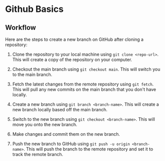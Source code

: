 # Github Basics

## Workflow

Here are the steps to create a new branch on GitHub after cloning a repository:

1. Clone the repository to your local machine using `git clone <repo-url>`. This will create a copy of the repository on your computer.

2. Checkout the main branch using `git checkout main`. This will switch you to the main branch. 

3. Fetch the latest changes from the remote repository using `git fetch`. This will pull any new commits on the main branch that you don't have locally.

4. Create a new branch using `git branch <branch-name>`. This will create a new branch locally based off the main branch.

5. Switch to the new branch using `git checkout <branch-name>`. This will move you onto the new branch.

6. Make changes and commit them on the new branch.

7. Push the new branch to GitHub using `git push -u origin <branch-name>`. This will push the branch to the remote repository and set it to track the remote branch.
